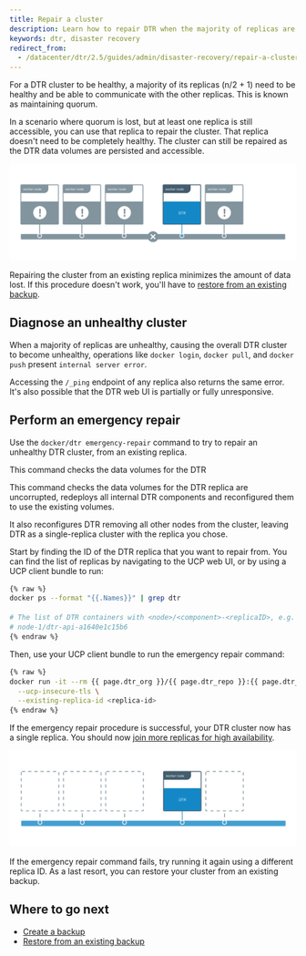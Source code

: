 ```yaml
---
title: Repair a cluster
description: Learn how to repair DTR when the majority of replicas are unhealthy.
keywords: dtr, disaster recovery
redirect_from:
  - /datacenter/dtr/2.5/guides/admin/disaster-recovery/repair-a-cluster/
---
```


For a DTR cluster to be healthy, a majority of its replicas (n/2 + 1) need to
be healthy and be able to communicate with the other replicas. This is known
as maintaining quorum.

In a scenario where quorum is lost, but at least one replica is still
accessible, you can use that replica to repair the cluster. That replica doesn't
need to be completely healthy. The cluster can still be repaired as the DTR
data volumes are persisted and accessible.

![Unhealthy cluster](../../images/repair-cluster-1.svg)

Repairing the cluster from an existing replica minimizes the amount of data lost.
If this procedure doesn't work, you'll have to
[restore from an existing backup](restore-from-backup.md).

## Diagnose an unhealthy cluster

When a majority of replicas are unhealthy, causing the overall DTR cluster to
become unhealthy, operations like `docker login`, `docker pull`, and `docker push`
present `internal server error`.

Accessing the `/_ping` endpoint of any replica also returns the same error.
It's also possible that the DTR web UI is partially or fully unresponsive.

## Perform an emergency repair

Use the `docker/dtr emergency-repair` command to try to repair an unhealthy
DTR cluster, from an existing replica.

This command checks the data volumes for the DTR

This command checks the data volumes for the DTR replica are uncorrupted,
redeploys all internal DTR components and reconfigured them to use the existing
volumes.

It also reconfigures DTR removing all other nodes from the cluster, leaving DTR
as a single-replica cluster with the replica you chose.

Start by finding the ID of the DTR replica that you want to repair from.
You can find the list of replicas by navigating to the UCP web UI, or by using
a UCP client bundle to run:

```bash
{% raw %}
docker ps --format "{{.Names}}" | grep dtr

# The list of DTR containers with <node>/<component>-<replicaID>, e.g.
# node-1/dtr-api-a1640e1c15b6
{% endraw %}
```

Then, use your UCP client bundle to run the emergency repair command:

```bash
{% raw %}
docker run -it --rm {{ page.dtr_org }}/{{ page.dtr_repo }}:{{ page.dtr_version }} emergency-repair \
  --ucp-insecure-tls \
  --existing-replica-id <replica-id>
{% endraw %}
```

If the emergency repair procedure is successful, your DTR cluster now has a
single replica. You should now
[join more replicas for high availability](../configure/set-up-high-availability.md).

![Healthy cluster](../../images/repair-cluster-2.svg)

If the emergency repair command fails, try running it again using a different
replica ID. As a last resort, you can restore your cluster from an existing
backup.

## Where to go next

- [Create a backup](create-a-backup.md)
- [Restore from an existing backup](restore-from-backup.md)

